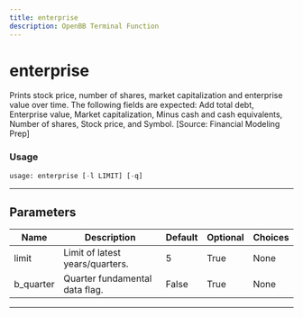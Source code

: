 ```yaml
---
title: enterprise
description: OpenBB Terminal Function
---
```


# enterprise

Prints stock price, number of shares, market capitalization and enterprise value over time. The following fields are expected: Add total debt, Enterprise value, Market capitalization, Minus cash and cash equivalents, Number of shares, Stock price, and Symbol. [Source: Financial Modeling Prep]

### Usage

```python
usage: enterprise [-l LIMIT] [-q]
```

---

## Parameters

| Name | Description | Default | Optional | Choices |
| ---- | ----------- | ------- | -------- | ------- |
| limit | Limit of latest years/quarters. | 5 | True | None |
| b_quarter | Quarter fundamental data flag. | False | True | None |
---

